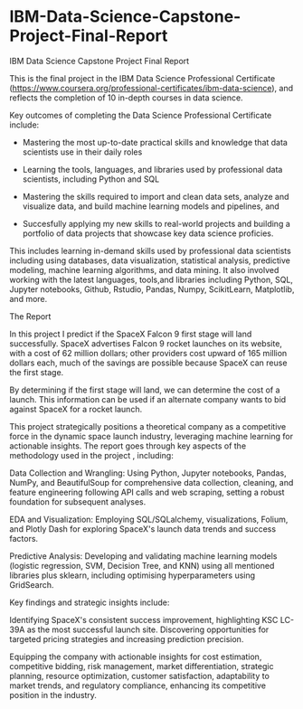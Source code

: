 # IBM-Data-Science-Capstone-Project-Final-Report
IBM Data Science Capstone Project Final Report

This is the final project in the IBM Data Science Professional Certificate (https://www.coursera.org/professional-certificates/ibm-data-science), and reflects the completion of 10 in-depth courses in data science.

Key outcomes of completing the Data Science Professional Certificate include:

  - Mastering the most up-to-date practical skills and knowledge that data scientists use in their daily roles

  - Learning the tools, languages, and libraries used by professional data scientists, including Python and SQL

  - Mastering the skills required to import and clean data sets, analyze and visualize data, and build machine learning models and pipelines, and

  - Succesfully applying my new skills to real-world projects and building a portfolio of data projects that showcase key data science proficies.

This includes learning in-demand skills used by professional data scientists including using databases, data visualization, statistical analysis, predictive modeling, machine learning algorithms, and data mining. It also involved working with the latest languages, tools,and libraries including Python, SQL, Jupyter notebooks, Github, Rstudio, Pandas, Numpy, ScikitLearn, Matplotlib, and more.


The Report

In this project I predict if the SpaceX Falcon 9 first stage will land successfully. SpaceX advertises Falcon 9 rocket launches on its website, with a cost of 62 million dollars; other providers cost upward of 165 million dollars each, much of the savings are possible because SpaceX can reuse the first stage. 

By determining if the first stage will land, we can determine the cost of a launch. This information can be used if an alternate company wants to bid against SpaceX for a rocket launch.

This project strategically positions a theoretical company as a competitive force in the dynamic space launch industry, leveraging machine learning for actionable insights. The report goes through key aspects of the methodology used in the project , including:​

Data Collection and Wrangling: Using Python, Jupyter notebooks, Pandas, NumPy, and BeautifulSoup for comprehensive data collection, cleaning, and feature engineering following API calls and web scraping, setting a robust foundation for subsequent analyses.​

EDA and Visualization: Employing SQL/SQLalchemy, visualizations, Folium, and Plotly Dash for exploring SpaceX's launch data trends and success factors.​

Predictive Analysis: Developing and validating machine learning models (logistic regression, SVM, Decision Tree, and KNN) using all mentioned libraries plus sklearn, including optimising hyperparameters using GridSearch. ​

Key findings and strategic insights include:​

Identifying SpaceX's consistent success improvement, highlighting KSC LC-39A as the most successful launch site. Discovering opportunities for targeted pricing strategies and increasing prediction precision.​

Equipping the company with actionable insights for cost estimation, competitive bidding, risk management, market differentiation, strategic planning, resource optimization, customer satisfaction, adaptability to market trends, and regulatory compliance, enhancing its competitive position in the industry.
